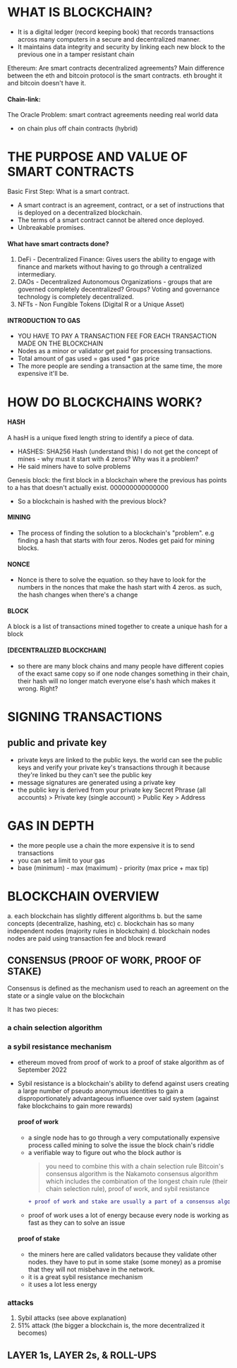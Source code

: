 # WHAT IS BLOCKCHAIN?

- It is a digital ledger (record keeping book) that records transactions across many computers in a secure and decentralized manner.
- It maintains data integrity and security by linking each new block to the previous one in a tamper resistant chain

Ethereum: Are smart contracts decentralized agreements?
Main difference between the eth and bitcoin protocol is the smart contracts. eth brought it and bitcoin doesn't have it.

#### Chain-link:

The Oracle Problem: smart contract agreements needing real world data

- on chain plus off chain contracts (hybrid)

# THE PURPOSE AND VALUE OF SMART CONTRACTS

Basic First Step: What is a smart contract.

- A smart contract is an agreement, contract, or a set of instructions that is deployed on a decentralized blockchain.
- The terms of a smart contract cannot be altered once deployed.
- Unbreakable promises.

#### What have smart contracts done?

1. DeFi - Decentralized Finance: Gives users the ability to engage with finance and markets without having to go through a centralized intermediary.
2. DAOs - Decentralized Autonomous Organizations - groups that are governed completely decentralized? Groups? Voting and governance technology is completely decentralized.
3. NFTs - Non Fungible Tokens (Digital R or a Unique Asset)

#### INTRODUCTION TO GAS

- YOU HAVE TO PAY A TRANSACTION FEE FOR EACH TRANSACTION MADE ON THE BLOCKCHAIN
- Nodes as a minor or validator get paid for processing transactions.
- Total amount of gas used = gas used \* gas price
- The more people are sending a transaction at the same time, the more expensive it'll be.

# HOW DO BLOCKCHAINS WORK?

#### HASH

A hasH is a unique fixed length string to identify a piece of data.

- HASHES: SHA256 Hash (understand this)
  I do not get the concept of mines - why must it start with 4 zeros? Why was it a problem?
- He said miners have to solve problems

Genesis block: the first block in a blockchain where the previous has points to a has that doesn't actually exist. 000000000000000

- So a blockchain is hashed with the previous block?

#### MINING

- The process of finding the solution to a blockchain's "problem". e.g finding a hash that starts with four zeros. Nodes get paid for mining blocks.

#### NONCE

- Nonce is there to solve the equation. so they have to look for the numbers in the nonces that make the hash start with 4 zeros. as such, the hash changes when there's a change

#### BLOCK

A block is a list of transactions mined together to create a unique hash for a block

#### [DECENTRALIZED BLOCKCHAIN]

- so there are many block chains and many people have different copies of the exact same copy so if one node changes something in their chain, their hash will no longer match everyone else's hash which makes it wrong. Right?

# SIGNING TRANSACTIONS

## public and private key

- private keys are linked to the public keys. the world can see the public keys and verify your private key's transactions through it because they're linked bu they can't see the public key
- message signatures are generated using a private key
- the public key is derived from your private key
  Secret Phrase (all accounts) > Private key (single account) > Public Key > Address

# GAS IN DEPTH

- the more people use a chain the more expensive it is to send transactions
- you can set a limit to your gas
- base (minimum) - max (maximum) - priority (max price + max tip)

# BLOCKCHAIN OVERVIEW

a. each blockchain has slightly different algorithms
b. but the same concepts (decentralize, hashing, etc)
c. blockchain has so many independent nodes (majority rules in blockchain)
d. blockchain nodes nodes are paid using transaction fee and block reward

## CONSENSUS (PROOF OF WORK, PROOF OF STAKE)

Consensus is defined as the mechanism used to reach an agreement on the state or a single value on the blockchain

It has two pieces:

### a chain selection algorithm

### a sybil resistance mechanism

- ethereum moved from proof of work to a proof of stake algorithm as of September 2022
- Sybil resistance is a blockchain's ability to defend against users creating a large number of pseudo anonymous identities to gain a disproportionately advantageous influence over said system
  (against fake blockchains to gain more rewards)

  #### proof of work

  - a single node has to go through a very computationally expensive process called mining to solve the issue the block chain's riddle
  - a verifiable way to figure out who the block author is
    > you need to combine this with a chain selection rule
    > Bitcoin's consensus algorithm is the Nakamoto consensus algorithm which includes the combination of the longest chain rule (their chain selection rule), proof of work, and sybil resistance
    ```diff
    + proof of work and stake are usually a part of a consensus algorithm not just the consensus algorithm
    ```
  - proof of work uses a lot of energy because every node is working as fast as they can to solve an issue

  #### proof of stake

  - the miners here are called validators because they validate other nodes. they have to put in some stake (some money) as a promise that they will not misbehave in the network.
  - it is a great sybil resistance mechanism
  - it uses a lot less energy

### attacks

1. Sybil attacks (see above explanation)
2. 51% attack (the bigger a blockchain is, the more decentralized it becomes)

## LAYER 1s, LAYER 2s, & ROLL-UPS
